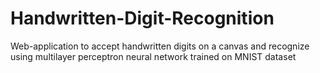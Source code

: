 # Handwritten-Digit-Recognition
Web-application to accept handwritten digits on a canvas and recognize using multilayer perceptron neural network trained on MNIST dataset

